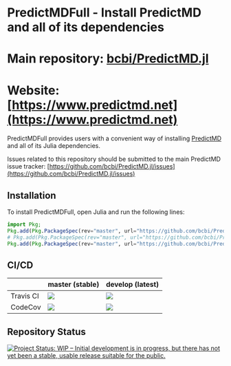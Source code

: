 <!-- Beginning of file -->

# PredictMDFull - Install PredictMD and all of its dependencies

# Main repository: [bcbi/PredictMD.jl](https://github.com/bcbi/PredictMD.jl)

# Website: [https://www.predictmd.net](https://www.predictmd.net)

PredictMDFull provides users with a convenient way of installing [PredictMD](https://www.predictmd.net) and all of its Julia dependencies.

Issues related to this repository should be submitted to the main PredictMD issue tracker: [https://github.com/bcbi/PredictMD.jl/issues](https://github.com/bcbi/PredictMD.jl/issues)

## Installation

To install PredictMDFull, open Julia and run the following lines:
```julia
import Pkg;
Pkg.add(Pkg.PackageSpec(rev="master", url="https://github.com/bcbi/PredictMDExtra.jl",));
# Pkg.add(Pkg.PackageSpec(rev="master", url="https://github.com/bcbi/PredictMD.jl",));
Pkg.add(Pkg.PackageSpec(rev="master", url="https://github.com/bcbi/PredictMDFull.jl",));
```

## CI/CD

<table>
    <thead>
        <tr>
            <th></th>
            <th>master (stable)</th>
            <th>develop (latest)</th>
        </tr>
    </thead>
    <tbody>
        <tr>
            <td>Travis CI</td>
            <td><a href="https://travis-ci.org/bcbi/PredictMDFull.jl/branches">
            <img
            src="https://travis-ci.org/bcbi/PredictMDFull.jl.svg?branch=master"
            /></a></td>
            <td><a href="https://travis-ci.org/bcbi/PredictMDFull.jl/branches">
            <img
            src="https://travis-ci.org/bcbi/PredictMDFull.jl.svg?branch=develop"
            /></a></td>
        </tr>
        <!--<tr>
            <td>AppVeyor CI</td>
            <td>
            <a
            href="https://ci.appveyor.com/project/mirestrepo/predictmdfull-jl/history">
            <img
            title="AppVeyor build status (master)" src="https://ci.appveyor.com/api/projects/status/github/bcbi/PredictMDFull.jl?branch=master&svg=true"
            />
            </a></td>
            <td><a href="https://ci.appveyor.com/project/mirestrepo/predictmdfull-jl/history">
            <img
            src="https://ci.appveyor.com/api/projects/status/github/bcbi/PredictMDFull.jl?branch=develop&svg=true"
            />
            </a></td>
        </tr>-->
        <tr>
            <td>CodeCov</td>
            <td>
            <a
            href="https://codecov.io/gh/bcbi/PredictMDFull.jl/branch/master">
            <img
            src="https://codecov.io/gh/bcbi/PredictMDFull.jl/branch/master/graph/badge.svg"
            /></a></td>
            <td>
            <a
            href="https://codecov.io/gh/bcbi/PredictMDFull.jl/branch/develop">
            <img src="https://codecov.io/gh/bcbi/PredictMDFull.jl/branch/develop/graph/badge.svg"
            /></a></td>
        </tr>
    </tbody>
</table>

## Repository Status

<a href="https://www.repostatus.org/#wip">
    <img src="https://www.repostatus.org/badges/latest/wip.svg" alt="Project Status: WIP – Initial development is in progress, but there has not yet been a stable, usable release suitable for the public." />
</a>

<!-- End of file -->
